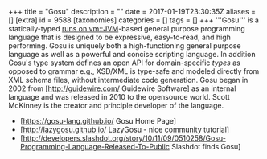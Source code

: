 +++
title = "Gosu"
description = ""
date = 2017-01-19T23:30:35Z
aliases = []
[extra]
id = 9588
[taxonomies]
categories = []
tags = []
+++
'''Gosu''' is a statically-typed [runs on vm::JVM](https://rosettacode.org/wiki/runs_on_vm::JVM)-based general purpose programming language that is designed to be expressive, easy-to-read, and high performing.  Gosu is uniquely both a high-functioning general purpose language as well as a powerful and concise scripting language.  In addition Gosu's type system defines an open API for domain-specific *types* as opposed to grammar e.g., XSD/XML is type-safe and modeled directly from XML schema files, without intermediate code generation.  Gosu began in 2002 from [http://guidewire.com/ Guidewire Software] as an internal language and was released in 2010 to the opensource world.  Scott McKinney is the creator and principle developer of the language.

* [https://gosu-lang.github.io/ Gosu Home Page]
* [http://lazygosu.github.io/ LazyGosu - nice community tutorial]
* [http://developers.slashdot.org/story/10/11/09/0510258/Gosu-Programming-Language-Released-To-Public Slashdot finds Gosu]

